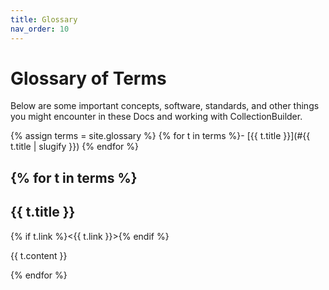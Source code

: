 ```yaml
---
title: Glossary
nav_order: 10
---
```


# Glossary of Terms

Below are some important concepts, software, standards, and other things you might encounter in these Docs and working with CollectionBuilder. 

{% assign terms = site.glossary %}
{% for t in terms %}- [{{ t.title }}](#{{ t.title | slugify }})
{% endfor %}

{% for t in terms %}
--------

## {{ t.title }}

{% if t.link %}<{{ t.link }}>{% endif %}

{{ t.content }}

{% endfor %}
